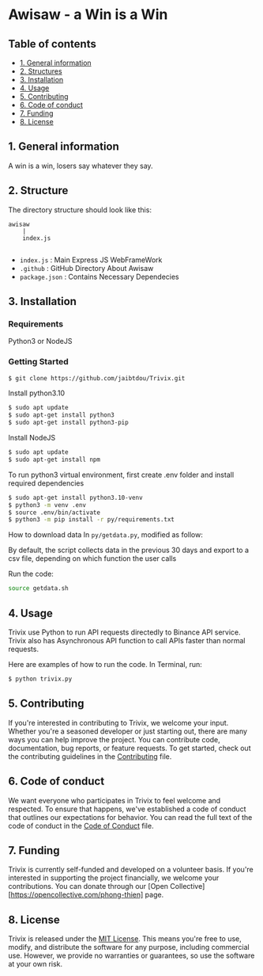 # Awisaw - a Win is a Win

## Table of contents

* [1. General information](#1-general-information)
* [2. Structures](#2-structure)
* [3. Installation](#3-installation)
* [4. Usage](#4-usage)
* [5. Contributing](#5-contributing)
* [6. Code of conduct](#6-code-of-conduct)
* [7. Funding](#7-funding)
* [8. License](#8-license)


## 1. General information

A win is a win, losers say whatever they say.

## 2. Structure

The directory structure should look like this:

```
awisaw
    |
    index.js
    

```

* `index.js` : Main Express JS WebFrameWork
* `.github` : GitHub Directory About Awisaw
* `package.json` : Contains Necessary Dependecies

## 3. Installation

### Requirements
Python3 or NodeJS

### Getting Started
```bash
$ git clone https://github.com/jaibtdou/Trivix.git
```

Install python3.10
```bash
$ sudo apt update
$ sudo apt-get install python3
$ sudo apt-get install python3-pip
```

Install NodeJS
```bash
$ sudo apt update
$ sudo apt-get install npm 
```

To run python3 virtual environment, first create .env folder and install required dependencies
```bash
$ sudo apt-get install python3.10-venv
$ python3 -m venv .env
$ source .env/bin/activate
$ python3 -m pip install -r py/requirements.txt
```

How to download data
In `py/getdata.py`, modified as follow:

By default, the script collects data in the previous 30 days and export to a csv file, depending on which function the user calls

Run the code:
```bash
source getdata.sh
```

## 4. Usage

Trivix use Python to run API requests directedly to Binance API service. Trivix also has Asynchronous API function to call APIs faster than normal requests.

Here are examples of how to run the code. In Terminal, run:

```bash
$ python trivix.py
```

## 5. Contributing

If you're interested in contributing to Trivix, we welcome your input. Whether you're a seasoned developer or just starting out, there are many ways you can help improve the project. You can contribute code, documentation, bug reports, or feature requests. To get started, check out the contributing guidelines in the [Contributing](CONTRIBUTING.md) file.

## 6. Code of conduct

We want everyone who participates in Trivix to feel welcome and respected. To ensure that happens, we've established a code of conduct that outlines our expectations for behavior. You can read the full text of the code of conduct in the [Code of Conduct](CODE_OF_CONDUCT.md) file.

## 7. Funding

Trivix is currently self-funded and developed on a volunteer basis. If you're interested in supporting the project financially, we welcome your contributions. You can donate through our [Open Collective][https://opencollective.com/phong-thien] page.

## 8. License

Trivix is released under the [MIT License](LICENSE.md). This means you're free to use, modify, and distribute the software for any purpose, including commercial use. However, we provide no warranties or guarantees, so use the software at your own risk.